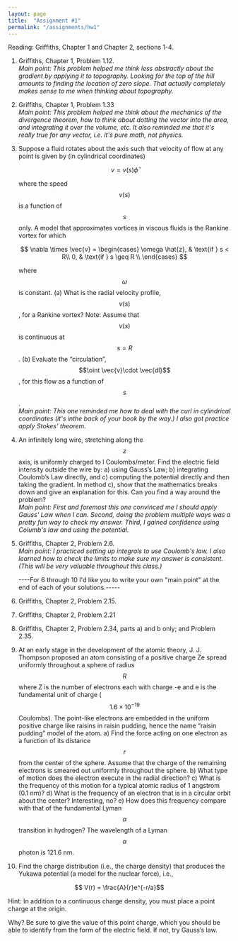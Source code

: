 ```yaml
---
layout: page
title:  "Assignment #1"
permalink: "/assignments/hw1"
---
```


Reading: Griffiths, Chapter 1 and Chapter 2, sections 1-4.

1. Griffiths, Chapter 1, Problem 1.12.<br>
*Main point: This problem helped me think less abstractly
about the gradient by applying it to topography. Looking for
the top of the hill amounts to finding the location of zero
slope.  That actually completely makes sense to me when thinking
about topography.*

2. Griffiths, Chapter 1, Problem 1.33 <br>
*Main point: This problem helped me think about the mechanics
of the divergence theorem, how to think about dotting the 
vector into the area, and integrating it over the volume, etc.
It also reminded me that it's really
true for any vector, i.e. it's pure math, not physics.*

3. Suppose a fluid rotates about the axis such that velocity of flow at any 
point is given by (in cylindrical coordinates)

    $$
    v=v(s)\hat{\phi}
    $$

    where the speed $$v(s)$$ is a function of $$s$$ only. A model that approximates 
    vortices in viscous fluids is the Rankine vortex for which  

    $$
    \nabla \times \vec{v} = 
    \begin{cases} \omega \hat{z}, & \text{if } s < R\\
                 0,              & \text{if } s \geq R \\
    \end{cases}
    $$

    where $$\omega$$ is constant. 
        (a) What is the radial velocity profile, $$v(s)$$, for a Rankine vortex? Note: Assume that $$v(s)$$ is continuous at $$s = R$$.
        (b) Evaluate the “circulation”,$$\oint \vec{v}\cdot \vec{dl}$$ , for this flow as a function of $$s$$. <br> 
    *Main point: This one reminded me how to deal with the
    curl in cylindrical coordinates (it's inthe back of your book by
    the way.) I also got practice apply Stokes' theorem.* 

4. An infinitely long wire, stretching along the $$z$$ axis, is uniformly charged to l
Coulombs/meter. Find the electric field intensity outside the wire by: 
    a) using Gauss’s Law;
    b) integrating Coulomb’s Law directly, and 
    c) computing the potential directly and then taking the gradient. In method c), show that the mathematics breaks down and give an explanation for this. Can you find a way around the problem? <br>
*Main point: First and foremost this one convinced me I should 
apply Gauss' Law when I can. Second, doing the problem multiple
ways was a pretty fun way to check my answer. Third, I gained
confidence using Columb's law and using the potential.*

5. Griffiths, Chapter 2, Problem 2.6. <br>
*Main point: I practiced setting up integrals to use Coulomb's
law.  I also learned how to check the limits to make sure my
answer is consistent. (This will be very valuable throughout
this class.)*

    ----For 6 through 10 I'd like you to write your own "main point"
    at the end of each of your solutions.-----

6. Griffiths, Chapter 2, Problem 2.15.

7. Griffiths, Chapter 2, Problem 2.21

8. Griffiths, Chapter 2, Problem 2.34, parts a) and b only; and Problem 2.35.

9. At an early stage in the development of the atomic theory, J. J. Thompson proposed an atom consisting of a positive charge Ze spread uniformly throughout a sphere of radius $$R$$ where Z is the number of electrons each with charge -e and e is the fundamental unit of charge ($$1.6 \times 10^{-19}$$ Coulombs).  The point-like electrons are embedded in the uniform positive charge like raisins in raisin pudding, hence the name “raisin pudding” model of the atom.
    a) Find the force acting on one electron as a function of its distance $$r$$ from the center of the sphere. Assume that the charge of the remaining electrons is smeared out uniformly throughout the sphere.
    b) What type of motion does the electron execute in the radial direction?
    c) What is the frequency of this motion for a typical atomic radius of 1 angstrom (0.1 nm)?
    d) What is the frequency of an electron that is in a circular orbit about the center?  Interesting, no?
    e) How does this frequency compare with that of the fundamental Lyman $$\alpha$$ transition in
hydrogen? The wavelength of a Lyman $$\alpha$$ photon is 121.6 nm.

10. Find the charge distribution (i.e., the charge density) that produces the Yukawa potential (a model for the nuclear force), i.e.,

 $$ V(r) = \frac{A}{r}e^{-r/a}$$

 Hint: In addition to a continuous charge density, you must place a point charge at the origin.

 Why? Be sure to give the value of this point charge, which you should be able to identify
from the form of the electric field. If not, try Gauss’s law. 

